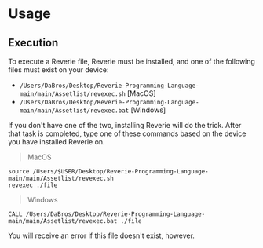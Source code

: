 # Usage
## Execution
To execute a Reverie file, Reverie must be installed, and one of the following files must exist on your device:
* `/Users/DaBros/Desktop/Reverie-Programming-Language-main/main/Assetlist/revexec.sh` [MacOS]
* `/Users/DaBros/Desktop/Reverie-Programming-Language-main/main/Assetlist/revexec.bat` [Windows]

If you don't have one of the two, installing Reverie will do the trick. After that task is completed, type one of these commands based on the device you have installed Reverie on.
> MacOS
```shell
source /Users/$USER/Desktop/Reverie-Programming-Language-main/main/Assetlist/revexec.sh
revexec ./file
```
> Windows
```batch
CALL /Users/DaBros/Desktop/Reverie-Programming-Language-main/main/Assetlist/revexec.bat ./file
```
You will receive an error if this file doesn't exist, however.
